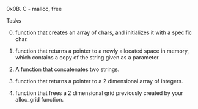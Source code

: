 0x0B. C - malloc, free

Tasks

0. function that creates an array of chars, and initializes it with a specific char.

1. function that returns a pointer to a newly allocated space in memory, which contains a copy of the string given as a parameter.

2. A function that concatenates two strings.

3. function that returns a pointer to a 2 dimensional array of integers.

4. function that frees a 2 dimensional grid previously created by your alloc_grid function.
